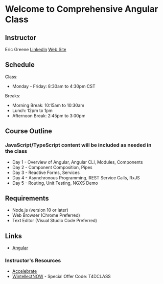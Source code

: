 # Welcome to Comprehensive Angular Class

## Instructor

Eric Greene [LinkedIn](https://www.linkedin.com/in/erict4dio/) [Web Site](http://www.t4d.io)

## Schedule

Class:

- Monday - Friday: 8:30am to 4:30pm CST

Breaks:

- Morning Break: 10:15am to 10:30am
- Lunch: 12pm to 1pm
- Afternoon Break: 2:45pm to 3:00pm

## Course Outline

### JavaScript/TypeScript content will be included as needed in the class

- Day 1 - Overview of Angular, Angular CLI, Modules, Components
- Day 2 - Component Composition, Pipes
- Day 3 - Reactive Forms, Services
- Day 4 - Asynchronous Programming, REST Service Calls, RxJS
- Day 5 - Routing, Unit Testing, NGXS Demo

## Requirements

- Node.js (version 10 or later)
- Web Browser (Chrome Preferred)
- Text Editor (Visual Studio Code Preferred)

## Links

- [Angular](https://angular.io/)

### Instructor's Resources

- [Accelebrate](https://www.accelebrate.com/)
- [WintellectNOW](https://www.wintellectnow.com/Home/Instructor?instructorId=EricGreene) - Special Offer Code: T4DCLASS

